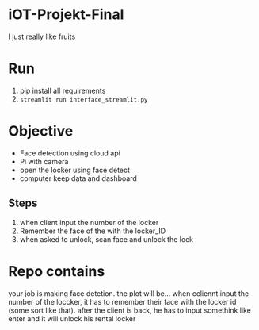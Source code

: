 # iOT-Projekt-Final
I just really like fruits

# Run
1. pip install all requirements
2. `streamlit run interface_streamlit.py`

# Objective

- Face detection using cloud api
- Pi with camera
- open the locker using face detect
- computer keep data and dashboard

## Steps
1. when client input the number of the locker
1. Remember the face of the with the locker_ID
1. when asked to unlock, scan face and unlock the lock

# Repo contains

your job is making face detetion. the plot will be... when ccliennt input the number of the loccker, it has to remember their face with the locker id (some sort like that). after the client is back, he has to input somethink like enter and it will unlock his rental locker
